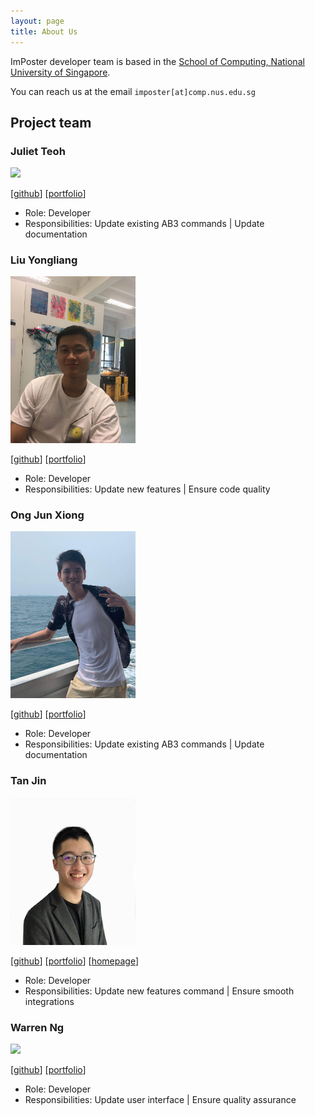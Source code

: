 ```yaml
---
layout: page
title: About Us
---
```


ImPoster developer team is based in the [School of Computing, National University of Singapore](http://www.comp.nus.edu.sg).

You can reach us at the email `imposter[at]comp.nus.edu.sg`

## Project team

### Juliet Teoh

<img src="images/julietteoh.png" width="200px">

[[github](http://github.com/JulietTeoh)]
[[portfolio](team/julietteoh.md)]

* Role: Developer
* Responsibilities: Update existing AB3 commands | Update documentation

### Liu Yongliang

<img src="images/tlylt.png" width="200px">

[[github](http://github.com/tlylt)]
[[portfolio](team/tlylt.md)]

* Role: Developer
* Responsibilities: Update new features | Ensure code quality

### Ong Jun Xiong

<img src="images/ong6.png" width="200px">

[[github](http://github.com/ong6)]
[[portfolio](team/ong6.md)]

* Role: Developer
* Responsibilities: Update existing AB3 commands | Update documentation

### Tan Jin

<img src="images/tjtanjin.png" width="200px">

[[github](http://github.com/tjtanjin)]
[[portfolio](team/tjtanjin.md)]
[[homepage](https://tjtanjin.com/)]

* Role: Developer
* Responsibilities: Update new features command | Ensure smooth integrations

### Warren Ng

<img src="images/johndoe.png" width="200px">

[[github](http://github.com/nightraven49)]
[[portfolio](team/nightraven49.md)]

* Role: Developer
* Responsibilities: Update user interface | Ensure quality assurance
